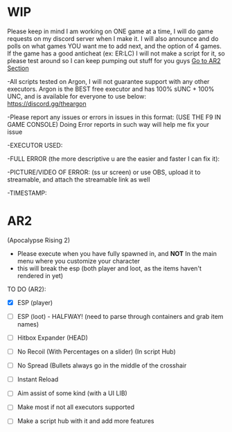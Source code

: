 # WIP
Please keep in mind I am working on ONE game at a time, I will do game requests on my discord server when I make it.
I will also announce and do polls on what games YOU want me to add next, and the option of 4 games.
If the game has a good anticheat (ex: ER:LC) I will not make a script for it, so please test around so I can keep pumping out stuff for you guys
[Go to AR2 Section](#AR2)

-All scripts tested on Argon, I will not guarantee support with any other executors. 
Argon is the BEST free executor and has 100% sUNC + 100% UNC, and is available for everyone to use below: 
https://discord.gg/theargon 

 -Please report any issues or errors in issues in this format: (USE THE F9 IN GAME CONSOLE)
 Doing Error reports in such way will help me fix your issue
 
 -EXECUTOR USED:
 
 -FULL ERROR (the more descriptive u are the easier and faster I can fix it):
 
 -PICTURE/VIDEO OF ERROR: (ss ur screen) or use OBS, upload it to streamable, and attach the streamable link as well
 
 -TIMESTAMP:

# AR2
(Apocalypse Rising 2)
- Please execute when you have fully spawned in, and **NOT** In the main menu where you customize your character
- this will break the esp (both player and loot, as the items haven't rendered in yet)

TO DO (AR2):
- [x] ESP (player)
- [ ] ESP (loot) - HALFWAY! (need to parse through containers and grab item names)
- [ ] Hitbox Expander (HEAD)
- [ ] No Recoil (With Percentages on a slider) (In script Hub)
- [ ] No Spread (Bullets always go in the middle of the crosshair
- [ ] Instant Reload
- [ ] Aim assist of some kind (with a UI LIB)
- [ ] Make most if not all executors supported
- [ ] Make a script hub with it and add more features
 
